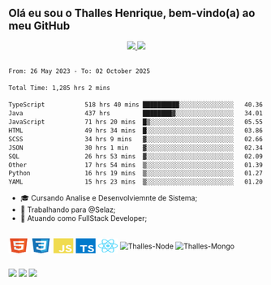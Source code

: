 ## Olá eu sou o Thalles Henrique, bem-vindo(a) ao meu GitHub

<div align="center">
  <a href="https://github.com/Thalles-HsA">
  <img height="180em" src="https://github-readme-stats.vercel.app/api?username=Thalles-HsA&show_icons=true&theme=radical&include_all_commits=true&count_private=true"/>
  <img height="180em" src="https://github-readme-stats.vercel.app/api/top-langs/?username=Thalles-HsA&exclude_repo=github-readme-stats,Pong,Freeway-JS&langs_count=5&theme=radical"/>
</div><br>
  
  <!--START_SECTION:waka-->

```txt
From: 26 May 2023 - To: 02 October 2025

Total Time: 1,285 hrs 2 mins

TypeScript           518 hrs 40 mins ██████████░░░░░░░░░░░░░░░   40.36 %
Java                 437 hrs         ████████▓░░░░░░░░░░░░░░░░   34.01 %
JavaScript           71 hrs 20 mins  █▒░░░░░░░░░░░░░░░░░░░░░░░   05.55 %
HTML                 49 hrs 34 mins  █░░░░░░░░░░░░░░░░░░░░░░░░   03.86 %
SCSS                 34 hrs 9 mins   ▓░░░░░░░░░░░░░░░░░░░░░░░░   02.66 %
JSON                 30 hrs 1 min    ▓░░░░░░░░░░░░░░░░░░░░░░░░   02.34 %
SQL                  26 hrs 53 mins  ▓░░░░░░░░░░░░░░░░░░░░░░░░   02.09 %
Other                17 hrs 54 mins  ▒░░░░░░░░░░░░░░░░░░░░░░░░   01.39 %
Python               16 hrs 19 mins  ▒░░░░░░░░░░░░░░░░░░░░░░░░   01.27 %
YAML                 15 hrs 23 mins  ▒░░░░░░░░░░░░░░░░░░░░░░░░   01.20 %
```

<!--END_SECTION:waka-->

  - 🎓 Cursando Analise e Desenvolviemnte de Sistema;
  - 🌱 Trabalhando para @Selaz;
  - 🎯 Atuando como FullStack Developer;
 
<div style="display: inline_block"><br>
  <img align="center" alt="Thalles-HTML" height="30" width="40" src="https://raw.githubusercontent.com/devicons/devicon/master/icons/html5/html5-original.svg">
  <img align="center" alt="Thalles-CSS" height="30" width="40" src="https://raw.githubusercontent.com/devicons/devicon/master/icons/css3/css3-original.svg">
  <img align="center" alt="Thalles-Js" height="30" width="40" src="https://raw.githubusercontent.com/devicons/devicon/master/icons/javascript/javascript-plain.svg">
  <img align="center" alt="Thalles-Ts" height="30" width="40" src="https://raw.githubusercontent.com/devicons/devicon/master/icons/typescript/typescript-plain.svg">
  <img align="center" alt="Thalles-React" height="30" width="40" src="https://raw.githubusercontent.com/devicons/devicon/master/icons/react/react-original.svg">
  <img align="center" alt="Thalles-Node" height="30" width="40" src="https://cdn.jsdelivr.net/gh/devicons/devicon/icons/nodejs/nodejs-original.svg" />
  <img align="center" alt="Thalles-Mongo" height="30" width="40" src="https://cdn.jsdelivr.net/gh/devicons/devicon/icons/mongodb/mongodb-original.svg" />
  
</div>

 ##
  
<div>
  <a href="https://www.linkedin.com/in/thalles-hsa" target="_blank"><img src="https://img.shields.io/badge/-LinkedIn-%230077B5?style=for-the-badge&logo=linkedin&logoColor=white" target="_blank"></a> 
  <a href="https://instagram.com/thalleshsa" target="_blank"><img src="https://img.shields.io/badge/-Instagram-%23E4405F?style=for-the-badge&logo=instagram&logoColor=white" target="_blank"></a>
  <a href = "mailto:thsa.henrique@gmail.com"><img src="https://img.shields.io/badge/-Gmail-%23333?style=for-the-badge&logo=gmail&logoColor=white" target="_blank"></a>
   
</div>
